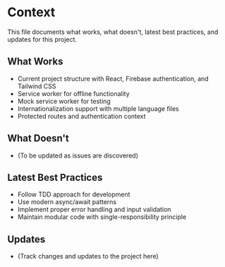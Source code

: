 # Context

This file documents what works, what doesn't, latest best practices, and updates for this project.

## What Works
- Current project structure with React, Firebase authentication, and Tailwind CSS
- Service worker for offline functionality
- Mock service worker for testing
- Internationalization support with multiple language files
- Protected routes and authentication context

## What Doesn't
- (To be updated as issues are discovered)

## Latest Best Practices
- Follow TDD approach for development
- Use modern async/await patterns
- Implement proper error handling and input validation
- Maintain modular code with single-responsibility principle

## Updates
- (Track changes and updates to the project here)